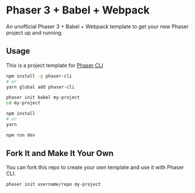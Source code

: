 # Phaser 3 + Babel + Webpack

An unofficial Phaser 3 + Babel + Webpack template to get your new Phaser project
up and running.

## Usage

This is a project template for [Phaser CLI][1]

```bash
npm install -g phaser-cli
# or
yarn global add phaser-cli

phaser init babel my-project
cd my-project

npm install
# or
yarn

npm run dev
```

## Fork It and Make It Your Own

You can fork this repo to create your own template and use it with Phaser CLI.

```bash
phaser init username/repo my-project
```

[1]: https://github.com/nerdenough/phaser-cli
